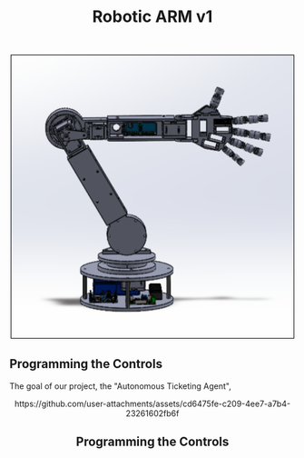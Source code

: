 <div id="top"></div>
<h1 align="center">Robotic ARM v1</h1>
<br />
<div align="center">

</p>
<img src="images\robotCAD(1).png?" width="500" height="500">
</div>

## Programming the Controls

The goal of our project, the "Autonomous Ticketing Agent",

<div align="center">
https://github.com/user-attachments/assets/cd6475fe-c209-4ee7-a7b4-23261602fb6f
  
## Programming the Controls

